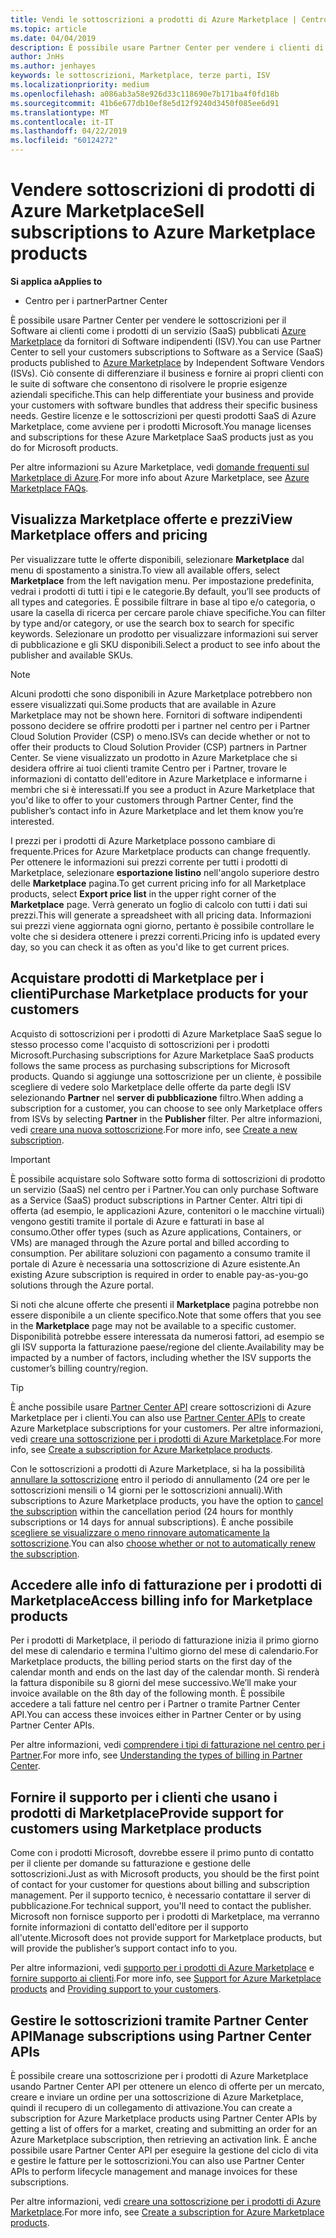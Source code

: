 ```yaml
---
title: Vendi le sottoscrizioni a prodotti di Azure Marketplace | Centro per i partner
ms.topic: article
ms.date: 04/04/2019
description: È possibile usare Partner Center per vendere i clienti di sottoscrizioni per il Software come servizio (SaaS) prodotti pubblicati in Azure Marketplace da fornitori di Software indipendenti (ISV).
author: JnHs
ms.author: jenhayes
keywords: le sottoscrizioni, Marketplace, terze parti, ISV
ms.localizationpriority: medium
ms.openlocfilehash: a086ab3a58e926d33c118690e7b171ba4f0fd18b
ms.sourcegitcommit: 41b6e677db10ef8e5d12f9240d3450f085ee6d91
ms.translationtype: MT
ms.contentlocale: it-IT
ms.lasthandoff: 04/22/2019
ms.locfileid: "60124272"
---
```

# <a name="sell-subscriptions-to-azure-marketplace-products"></a><span data-ttu-id="e692b-104">Vendere sottoscrizioni di prodotti di Azure Marketplace</span><span class="sxs-lookup"><span data-stu-id="e692b-104">Sell subscriptions to Azure Marketplace products</span></span>

<span data-ttu-id="e692b-105">**Si applica a**</span><span class="sxs-lookup"><span data-stu-id="e692b-105">**Applies to**</span></span>

- <span data-ttu-id="e692b-106">Centro per i partner</span><span class="sxs-lookup"><span data-stu-id="e692b-106">Partner Center</span></span>

<span data-ttu-id="e692b-107">È possibile usare Partner Center per vendere le sottoscrizioni per il Software ai clienti come i prodotti di un servizio (SaaS) pubblicati [Azure Marketplace](https://azuremarketplace.microsoft.com/marketplace) da fornitori di Software indipendenti (ISV).</span><span class="sxs-lookup"><span data-stu-id="e692b-107">You can use Partner Center to sell your customers subscriptions to Software as a Service (SaaS) products published to [Azure Marketplace](https://azuremarketplace.microsoft.com/marketplace) by Independent Software Vendors (ISVs).</span></span> <span data-ttu-id="e692b-108">Ciò consente di differenziare il business e fornire ai propri clienti con le suite di software che consentono di risolvere le proprie esigenze aziendali specifiche.</span><span class="sxs-lookup"><span data-stu-id="e692b-108">This can help differentiate your business and provide your customers with software bundles that address their specific business needs.</span></span> <span data-ttu-id="e692b-109">Gestire licenze e le sottoscrizioni per questi prodotti SaaS di Azure Marketplace, come avviene per i prodotti Microsoft.</span><span class="sxs-lookup"><span data-stu-id="e692b-109">You manage licenses and subscriptions for these Azure Marketplace SaaS products just as you do for Microsoft products.</span></span>

<span data-ttu-id="e692b-110">Per altre informazioni su Azure Marketplace, vedi [domande frequenti sul Marketplace di Azure](https://docs.microsoft.com/azure/marketplace/marketplace-faq-publisher-guide).</span><span class="sxs-lookup"><span data-stu-id="e692b-110">For more info about Azure Marketplace, see [Azure Marketplace FAQs](https://docs.microsoft.com/azure/marketplace/marketplace-faq-publisher-guide).</span></span>

## <a name="view-marketplace-offers-and-pricing"></a><span data-ttu-id="e692b-111">Visualizza Marketplace offerte e prezzi</span><span class="sxs-lookup"><span data-stu-id="e692b-111">View Marketplace offers and pricing</span></span>

<span data-ttu-id="e692b-112">Per visualizzare tutte le offerte disponibili, selezionare **Marketplace** dal menu di spostamento a sinistra.</span><span class="sxs-lookup"><span data-stu-id="e692b-112">To view all available offers, select **Marketplace** from the left navigation menu.</span></span> <span data-ttu-id="e692b-113">Per impostazione predefinita, vedrai i prodotti di tutti i tipi e le categorie.</span><span class="sxs-lookup"><span data-stu-id="e692b-113">By default, you’ll see products of all types and categories.</span></span> <span data-ttu-id="e692b-114">È possibile filtrare in base al tipo e/o categoria, o usare la casella di ricerca per cercare parole chiave specifiche.</span><span class="sxs-lookup"><span data-stu-id="e692b-114">You can filter by type and/or category, or use the search box to search for specific keywords.</span></span> <span data-ttu-id="e692b-115">Selezionare un prodotto per visualizzare informazioni sui server di pubblicazione e gli SKU disponibili.</span><span class="sxs-lookup"><span data-stu-id="e692b-115">Select a product to see info about the publisher and available SKUs.</span></span>

> [!NOTE]
> <span data-ttu-id="e692b-116">Alcuni prodotti che sono disponibili in Azure Marketplace potrebbero non essere visualizzati qui.</span><span class="sxs-lookup"><span data-stu-id="e692b-116">Some products that are available in Azure Marketplace may not be shown here.</span></span> <span data-ttu-id="e692b-117">Fornitori di software indipendenti possono decidere se offrire prodotti per i partner nel centro per i Partner Cloud Solution Provider (CSP) o meno.</span><span class="sxs-lookup"><span data-stu-id="e692b-117">ISVs can decide whether or not to offer their products to Cloud Solution Provider (CSP) partners in Partner Center.</span></span> <span data-ttu-id="e692b-118">Se viene visualizzato un prodotto in Azure Marketplace che si desidera offrire ai tuoi clienti tramite Centro per i Partner, trovare le informazioni di contatto dell'editore in Azure Marketplace e informarne i membri che si è interessati.</span><span class="sxs-lookup"><span data-stu-id="e692b-118">If you see a product in Azure Marketplace that you'd like to offer to your customers through Partner Center, find the publisher’s contact info in Azure Marketplace and let them know you’re interested.</span></span>

<span data-ttu-id="e692b-119">I prezzi per i prodotti di Azure Marketplace possono cambiare di frequente.</span><span class="sxs-lookup"><span data-stu-id="e692b-119">Prices for Azure Marketplace products can change frequently.</span></span> <span data-ttu-id="e692b-120">Per ottenere le informazioni sui prezzi corrente per tutti i prodotti di Marketplace, selezionare **esportazione listino** nell'angolo superiore destro delle **Marketplace** pagina.</span><span class="sxs-lookup"><span data-stu-id="e692b-120">To get current pricing info for all Marketplace products, select **Export price list** in the upper right corner of the **Marketplace** page.</span></span> <span data-ttu-id="e692b-121">Verrà generato un foglio di calcolo con tutti i dati sui prezzi.</span><span class="sxs-lookup"><span data-stu-id="e692b-121">This will generate a spreadsheet with all pricing data.</span></span> <span data-ttu-id="e692b-122">Informazioni sui prezzi viene aggiornata ogni giorno, pertanto è possibile controllare le volte che si desidera ottenere i prezzi correnti.</span><span class="sxs-lookup"><span data-stu-id="e692b-122">Pricing info is updated every day, so you can check it as often as you'd like to get current prices.</span></span>

## <a name="purchase-marketplace-products-for-your-customers"></a><span data-ttu-id="e692b-123">Acquistare prodotti di Marketplace per i clienti</span><span class="sxs-lookup"><span data-stu-id="e692b-123">Purchase Marketplace products for your customers</span></span>

<span data-ttu-id="e692b-124">Acquisto di sottoscrizioni per i prodotti di Azure Marketplace SaaS segue lo stesso processo come l'acquisto di sottoscrizioni per i prodotti Microsoft.</span><span class="sxs-lookup"><span data-stu-id="e692b-124">Purchasing subscriptions for Azure Marketplace SaaS products follows the same process as purchasing subscriptions for Microsoft products.</span></span> <span data-ttu-id="e692b-125">Quando si aggiunge una sottoscrizione per un cliente, è possibile scegliere di vedere solo Marketplace delle offerte da parte degli ISV selezionando **Partner** nel **server di pubblicazione** filtro.</span><span class="sxs-lookup"><span data-stu-id="e692b-125">When adding a subscription for a customer, you can choose to see only Marketplace offers from ISVs by selecting **Partner** in the **Publisher** filter.</span></span> <span data-ttu-id="e692b-126">Per altre informazioni, vedi [creare una nuova sottoscrizione](create-a-new-subscription.md).</span><span class="sxs-lookup"><span data-stu-id="e692b-126">For more info, see [Create a new subscription](create-a-new-subscription.md).</span></span>

> [!IMPORTANT]
> <span data-ttu-id="e692b-127">È possibile acquistare solo Software sotto forma di sottoscrizioni di prodotto un servizio (SaaS) nel centro per i Partner.</span><span class="sxs-lookup"><span data-stu-id="e692b-127">You can only purchase Software as a Service (SaaS) product subscriptions in Partner Center.</span></span> <span data-ttu-id="e692b-128">Altri tipi di offerta (ad esempio, le applicazioni Azure, contenitori o le macchine virtuali) vengono gestiti tramite il portale di Azure e fatturati in base al consumo.</span><span class="sxs-lookup"><span data-stu-id="e692b-128">Other offer types (such as Azure applications, Containers, or VMs) are managed through the Azure portal and billed according to consumption.</span></span> <span data-ttu-id="e692b-129">Per abilitare soluzioni con pagamento a consumo tramite il portale di Azure è necessaria una sottoscrizione di Azure esistente.</span><span class="sxs-lookup"><span data-stu-id="e692b-129">An existing Azure subscription is required in order to enable pay-as-you-go solutions through the Azure portal.</span></span>

<span data-ttu-id="e692b-130">Si noti che alcune offerte che presenti il **Marketplace** pagina potrebbe non essere disponibile a un cliente specifico.</span><span class="sxs-lookup"><span data-stu-id="e692b-130">Note that some offers that you see in the **Marketplace** page may not be available to a specific customer.</span></span> <span data-ttu-id="e692b-131">Disponibilità potrebbe essere interessata da numerosi fattori, ad esempio se gli ISV supporta la fatturazione paese/regione del cliente.</span><span class="sxs-lookup"><span data-stu-id="e692b-131">Availability may be impacted by a number of factors, including whether the ISV supports the customer’s billing country/region.</span></span>

> [!TIP]
> <span data-ttu-id="e692b-132">È anche possibile usare [Partner Center API](https://docs.microsoft.com/partner-center/develop/) creare sottoscrizioni di Azure Marketplace per i clienti.</span><span class="sxs-lookup"><span data-stu-id="e692b-132">You can also use [Partner Center APIs](https://docs.microsoft.com/partner-center/develop/) to create Azure Marketplace subscriptions for your customers.</span></span> <span data-ttu-id="e692b-133">Per altre informazioni, vedi [creare una sottoscrizione per i prodotti di Azure Marketplace](https://docs.microsoft.com/partner-center/develop/create-subscription-azure-marketplace-products).</span><span class="sxs-lookup"><span data-stu-id="e692b-133">For more info, see [Create a subscription for Azure Marketplace products](https://docs.microsoft.com/partner-center/develop/create-subscription-azure-marketplace-products).</span></span>

<span data-ttu-id="e692b-134">Con le sottoscrizioni a prodotti di Azure Marketplace, si ha la possibilità [annullare la sottoscrizione](https://docs.microsoft.com/partner-center/create-a-new-subscription#cancel-a-subscription) entro il periodo di annullamento (24 ore per le sottoscrizioni mensili o 14 giorni per le sottoscrizioni annuali).</span><span class="sxs-lookup"><span data-stu-id="e692b-134">With subscriptions to Azure Marketplace products, you have the option to [cancel the subscription](https://docs.microsoft.com/partner-center/create-a-new-subscription#cancel-a-subscription) within the cancellation period (24 hours for monthly subscriptions or 14 days for annual subscriptions).</span></span> <span data-ttu-id="e692b-135">È anche possibile [scegliere se visualizzare o meno rinnovare automaticamente la sottoscrizione](https://docs.microsoft.com/partner-center/create-a-new-subscription#choose-whether-to-automatically-renew-an-azure-marketplace-subscription).</span><span class="sxs-lookup"><span data-stu-id="e692b-135">You can also [choose whether or not to automatically renew the subscription](https://docs.microsoft.com/partner-center/create-a-new-subscription#choose-whether-to-automatically-renew-an-azure-marketplace-subscription).</span></span>

## <a name="access-billing-info-for-marketplace-products"></a><span data-ttu-id="e692b-136">Accedere alle info di fatturazione per i prodotti di Marketplace</span><span class="sxs-lookup"><span data-stu-id="e692b-136">Access billing info for Marketplace products</span></span>

<span data-ttu-id="e692b-137">Per i prodotti di Marketplace, il periodo di fatturazione inizia il primo giorno del mese di calendario e termina l'ultimo giorno del mese di calendario.</span><span class="sxs-lookup"><span data-stu-id="e692b-137">For Marketplace products, the billing period starts on the first day of the calendar month and ends on the last day of the calendar month.</span></span> <span data-ttu-id="e692b-138">Si renderà la fattura disponibile su 8 giorni del mese successivo.</span><span class="sxs-lookup"><span data-stu-id="e692b-138">We’ll make your invoice available on the 8th day of the following month.</span></span> <span data-ttu-id="e692b-139">È possibile accedere a tali fatture nel centro per i Partner o tramite Partner Center API.</span><span class="sxs-lookup"><span data-stu-id="e692b-139">You can access these invoices either in Partner Center or by using Partner Center APIs.</span></span>

<span data-ttu-id="e692b-140">Per altre informazioni, vedi [comprendere i tipi di fatturazione nel centro per i Partner](https://docs.microsoft.com/partner-center/billing-different-types#billing-for-one-time-and-select-recurring-charges).</span><span class="sxs-lookup"><span data-stu-id="e692b-140">For more info, see [Understanding the types of billing in Partner Center](https://docs.microsoft.com/partner-center/billing-different-types#billing-for-one-time-and-select-recurring-charges).</span></span>

## <a name="provide-support-for-customers-using-marketplace-products"></a><span data-ttu-id="e692b-141">Fornire il supporto per i clienti che usano i prodotti di Marketplace</span><span class="sxs-lookup"><span data-stu-id="e692b-141">Provide support for customers using Marketplace products</span></span>

<span data-ttu-id="e692b-142">Come con i prodotti Microsoft, dovrebbe essere il primo punto di contatto per il cliente per domande su fatturazione e gestione delle sottoscrizioni.</span><span class="sxs-lookup"><span data-stu-id="e692b-142">Just as with Microsoft products, you should be the first point of contact for your customer for questions about billing and subscription management.</span></span> <span data-ttu-id="e692b-143">Per il supporto tecnico, è necessario contattare il server di pubblicazione.</span><span class="sxs-lookup"><span data-stu-id="e692b-143">For technical support, you'll need to contact the publisher.</span></span> <span data-ttu-id="e692b-144">Microsoft non fornisce supporto per i prodotti di Marketplace, ma verranno fornite informazioni di contatto dell'editore per il supporto all'utente.</span><span class="sxs-lookup"><span data-stu-id="e692b-144">Microsoft does not provide support for Marketplace products, but will provide the publisher’s support contact info to you.</span></span>

<span data-ttu-id="e692b-145">Per altre informazioni, vedi [supporto per i prodotti di Azure Marketplace](https://docs.microsoft.com/partner-center/report-problems-on-behalf-of-a-customer#support-for-azure-marketplace-products) e [fornire supporto ai clienti](https://docs.microsoft.com/partner-center/customer-support).</span><span class="sxs-lookup"><span data-stu-id="e692b-145">For more info, see [Support for Azure Marketplace products](https://docs.microsoft.com/partner-center/report-problems-on-behalf-of-a-customer#support-for-azure-marketplace-products) and [Providing support to your customers](https://docs.microsoft.com/partner-center/customer-support).</span></span>

## <a name="manage-subscriptions-using-partner-center-apis"></a><span data-ttu-id="e692b-146">Gestire le sottoscrizioni tramite Partner Center API</span><span class="sxs-lookup"><span data-stu-id="e692b-146">Manage subscriptions using Partner Center APIs</span></span>

<span data-ttu-id="e692b-147">È possibile creare una sottoscrizione per i prodotti di Azure Marketplace usando Partner Center API per ottenere un elenco di offerte per un mercato, creare e inviare un ordine per una sottoscrizione di Azure Marketplace, quindi il recupero di un collegamento di attivazione.</span><span class="sxs-lookup"><span data-stu-id="e692b-147">You can create a subscription for Azure Marketplace products using Partner Center APIs by getting a list of offers for a market, creating and submitting an order for an Azure Marketplace subscription, then retrieving an activation link.</span></span> <span data-ttu-id="e692b-148">È anche possibile usare Partner Center API per eseguire la gestione del ciclo di vita e gestire le fatture per le sottoscrizioni.</span><span class="sxs-lookup"><span data-stu-id="e692b-148">You can also use Partner Center APIs to perform lifecycle management and manage invoices for these subscriptions.</span></span>

<span data-ttu-id="e692b-149">Per altre informazioni, vedi [creare una sottoscrizione per i prodotti di Azure Marketplace](https://docs.microsoft.com/partner-center/develop/create-subscription-azure-marketplace-products).</span><span class="sxs-lookup"><span data-stu-id="e692b-149">For more info, see [Create a subscription for Azure Marketplace products](https://docs.microsoft.com/partner-center/develop/create-subscription-azure-marketplace-products).</span></span>